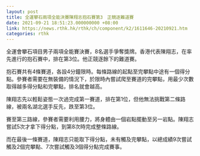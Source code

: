 ```yaml
---
layout: post
title: 全運攀石兩項全能決賽陳翔志抱石賽第3　正競逐難道賽
date: 2021-09-21 18:51:23.000000000 +08:00
link: https://news.rthk.hk/rthk/ch/component/k2/1611646-20210921.htm
categories: rthk
---
```


全運會攀石項目男子兩項全能賽決賽，8名選手爭奪獎牌。香港代表陳翔志，在率先進行的抱石賽中，排在第3位。他正競逐餘下的難道賽。

抱石賽共有4條賽道，各設4分鐘限時。每條路線的起點至完攀點中途有一個得分點。參賽者需要在無裝備的情況下，於限時內嘗試爬至賽道的完攀點，用最少次數取得越多得分點和完攀點，排名就會越高。

陳翔志先以輕鬆姿態一次過完成第一賽道，排在第1位，但他無法挑戰第二條路線，被兩名湖北選手反先，跌至第3位。

賽至第三路線，參賽者需要利用腰力，將身體由一個岩點擺動至另一岩點。陳翔志嘗試5次才拿下得分點，到第8次時完成整條路線。

而在最後一條賽道，陳翔志只能取下得分點，未有觸及完攀點，以總成績9次嘗試觸及2個完攀點、7次嘗試觸及3個得分點完成賽事。
